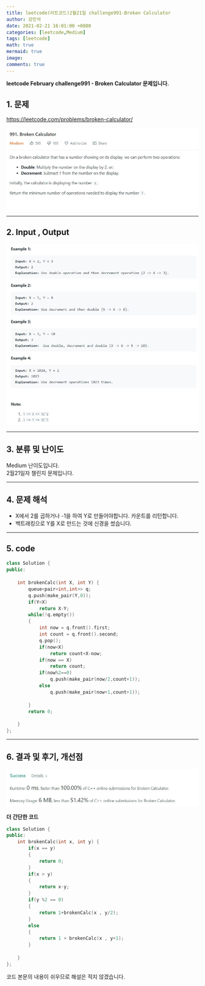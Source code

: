 ```yaml
---
title: leetcode(리트코드)2월21일 challenge991-Broken Calculator
author: 강민석
date: 2021-02-21 16:01:00 +0800
categories: [leetcode,Medium]
tags: [leetcode]
math: true
mermaid: true
image: 
comments: true
---
```


**leetcode February challenge991 - Broken Calculator 문제입니다.**

## 1. 문제
<https://leetcode.com/problems/broken-calculator/>  

![](/assets/img/sample/leetcode/991/Problem.JPG)  

-----  

## 2. Input , Output

![](/assets/img/sample/leetcode/991/input.JPG)  


-----  

## 3. 분류 및 난이도

Medium 난이도입니다.  
2월21일자 챌린지 문제입니다. 

-----  

## 4. 문제 해석

- X에서 2를 곱하거나 -1을 하여 Y로 만들어야합니다. 카운트를 리턴합니다.
- 백트래킹으로 Y를 X로 만드는 것에 신경을 썼습니다.

-----  

## 5. code

```c++
class Solution {
public:
    
    int brokenCalc(int X, int Y) {
        queue<pair<int,int>> q;
        q.push(make_pair(Y,0));
        if(Y<X)
            return X-Y;
        while(!q.empty())
        {
            int now = q.front().first;
            int count = q.front().second;
            q.pop();
            if(now<X)
                return count+X-now;
            if(now == X)
                return count;
            if(now%2==0)
                q.push(make_pair(now/2,count+1));
            else
                q.push(make_pair(now+1,count+1));

        }
        return 0;
        
    }
};
```

-----

## 6. 결과 및 후기, 개선점


![](/assets/img/sample/leetcode/991/result.JPG)  


**더 간단한 코드**

```c++
class Solution {
public:
    int brokenCalc(int x, int y) {
        if(x == y)
        {
            return 0;
        }
        if(x > y)
        {
            return x-y;
        }
        if(y %2 == 0)
        {
            return 1+brokenCalc(x , y/2);
        }
        else
        {
            return 1 + brokenCalc(x , y+1);
        }
        
    }
};
```

코드 본문의 내용이 쉬우므로 해설은 적지 않겠습니다.  

